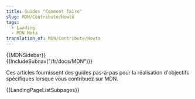 ```yaml
---
title: Guides "Comment faire"
slug: MDN/Contribute/Howto
tags:
  - Landing
  - MDN Meta
translation_of: MDN/Contribute/Howto
---
```

<div>{{MDNSidebar}}</div><div>{{IncludeSubnav("/fr/docs/MDN")}}</div>

<p>Ces articles fournissent des guides pas-à-pas pour la réalisation d'objectifs spécifiques lorsque vous contribuez sur MDN.</p>

<p>{{LandingPageListSubpages}}</p>
